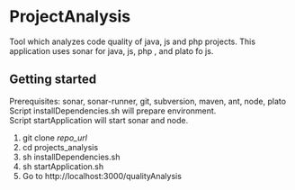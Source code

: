 ProjectAnalysis
================

Tool which analyzes code quality of java, js and php projects.
This application uses sonar for java, js, php , and plato fo js.

Getting started
--------

Prerequisites: sonar, sonar-runner, git, subversion, maven, ant, node, plato  
Script installDependencies.sh will prepare environment.  
Script startApplication will start sonar and node.

1.  git clone _repo_url_
2.  cd projects_analysis
3.  sh installDependencies.sh
4.  sh startApplication.sh 
5.  Go to http://localhost:3000/qualityAnalysis